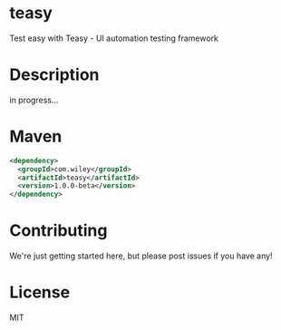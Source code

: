 # teasy
Test easy with Teasy - UI automation testing framework
# Description
in progress...
# Maven
```xml
<dependency>
  <groupId>com.wiley</groupId>
  <artifactId>teasy</artifactId>
  <version>1.0.0-beta</version>
</dependency>
```

# Contributing

We're just getting started here, but please post issues if you have any!

# License

MIT
